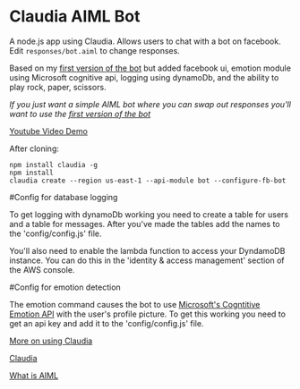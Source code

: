 # Claudia AIML Bot
A node.js app using Claudia. Allows users to chat with a bot on facebook. Edit `responses/bot.aiml` to change responses.

Based on my [first version of the bot](https://github.com/kirkins/Claudia-AIML-Bot) but added facebook ui, emotion module using Microsoft cognitive api, logging using dynamoDb, and the ability to play rock, paper, scissors.

_If you just want a simple AIML bot where you can swap out responses you'll want to use the [first version of the bot](https://github.com/kirkins/Claudia-AIML-Bot)_

[Youtube Video Demo](https://www.youtube.com/watch?v=pHr32XXrxpI)

After cloning:

    npm install claudia -g
    npm install
    claudia create --region us-east-1 --api-module bot --configure-fb-bot

#Config for database logging

To get logging with dynamoDb working you need to create a table for users and a table for messages. After you've made the tables add the names to the 'config/config.js' file.

You'll also need to enable the lambda function to access your DyndamoDB instance. You can do this in the 'identity & access management' section of the AWS console.  

#Config for emotion detection

The emotion command causes the bot to use [Microsoft's Cogntitive Emotion API](https://www.microsoft.com/cognitive-services/en-us/emotion-api) with the user's profile picture. To get this working you need to get an api key and add it to the 'config/config.js' file.

[More on using Claudia](https://aws.amazon.com/blogs/compute/create-and-deploy-a-chat-bot-to-aws-lambda-in-five-minutes/)

[Claudia](https://github.com/claudiajs/claudia-bot-builder)

[What is AIML](http://www.alicebot.org/aiml.html)
